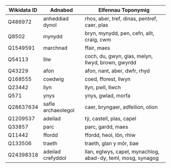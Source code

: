 | Wikidata ID | Adnabod                  | Elfennau Toponymig                               |
|---------------------|---------------------|------------------------------------------------|
| Q486972            | anheddiad dynol      | rhos, aber, tref, dinas, pentref, caer, plas |
| Q8502              | mynydd               | bryn, mynydd, pen, cefn, allt, craig, cwm      |
| Q1549591           | marchnad             | ffair, maes                                   |
| Q54113             | lliw                 | coch, du, gwyn, glas, melyn, llwyd, brown, gwyrdd |
| Q43229             | afon                 | afon, nant, aber, dwfr, rhyd                  |
| Q168555            | coedwig              | coed, fforest, llwyn                         |
| Q23442             | llyn                 | llyn, pwll, llwch                            |
| Q571               | ynys                 | ynys, gwlad, morfa                           |
| Q28637634          | safle archaeolegol   | caer, bryngaer, adfeilion, olion             |
| Q1209537           | adeilad              | tŷ, castell, plas, capel                     |
| Q33857            | parc                 | parc, gardd, maes                            |
| Q11442            | ffordd               | ffordd, heol, lôn, rhiw                      |
| Q133506           | traeth               | traeth, glan y môr, bae                      |
| Q24398318         | adeilad crefyddol    | llan, eglwys, capel, mynachlog, abad-dy, teml, mosg, synagog |
